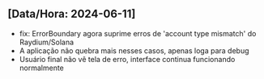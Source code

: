 ## [Data/Hora: 2024-06-11]
- fix: ErrorBoundary agora suprime erros de 'account type mismatch' do Raydium/Solana
- A aplicação não quebra mais nesses casos, apenas loga para debug
- Usuário final não vê tela de erro, interface continua funcionando normalmente 